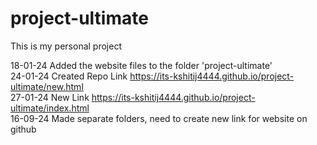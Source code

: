 # project-ultimate
This is my personal project

18-01-24 Added the website files to the folder 'project-ultimate' <br>
24-01-24 Created Repo Link https://its-kshitij4444.github.io/project-ultimate/new.html <br>
27-01-24 New Link https://its-kshitij4444.github.io/project-ultimate/index.html <br>
16-09-24 Made separate folders, need to create new link for website on github <br>